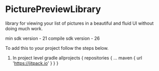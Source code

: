 # PicturePreviewLibrary
library for viewing your list of pictures in a beautiful and fluid UI without doing much work.

min sdk version - 21
compile sdk version - 26

To add this to your project follow the steps below.

1. In project level gradle
        allprojects {
		  repositories {
			...
			maven { url 'https://jitpack.io' }
		  }
	    }

